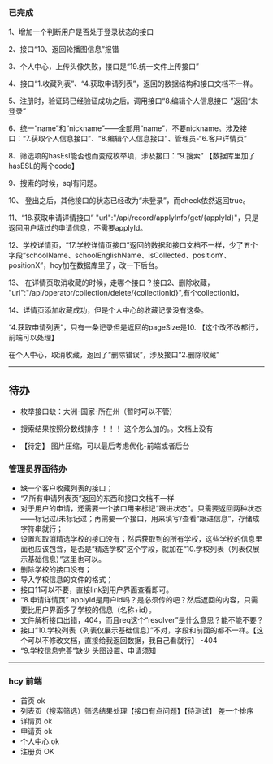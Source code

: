 ### 已完成
 1、增加一个判断用户是否处于登录状态的接口

  2、接口“10、返回轮播图信息”报错 

  3、个人中心，上传头像失败，接口是“19.统一文件上传接口”

  4、接口“1.收藏列表”、“4.获取申请列表”，返回的数据结构和接口文档不一样。

  5、注册时，验证码已经验证成功之后。调用接口“8.编辑个人信息接口 ”返回“未登录”

  6、统一“name”和“nickname”——全部用“name”，不要nickname。涉及接口：“7.获取个人信息接口”、“8.编辑个人信息接口”、管理员-“6.客户详情页”

  8、筛选项的hasEsl能否也而变成枚举项，涉及接口：“9.搜索” 【数据库里加了hasESL的两个code】

  9、搜索的时候，sql有问题。

  10、 登出之后，其他接口的状态已经改为“未登录”，而check依然返回true。

  11、“18.获取申请详情接口” "url":"/api/record/applyInfo/get/{applyId}"，只是返回用户填过的申请信息，不需要applyId。

  12、学校详情页，“17.学校详情页接口”返回的数据和接口文档不一样，少了五个字段“schoolName、schoolEnglishName、isCollected、positionY、positionX”，hcy加在数据库里了，改一下后台。

  13、 在详情页取消收藏的时候，走哪个接口？接口2、删除收藏， "url":"/api/operator/collection/delete/{collectionId}",有个collectionId，

  14、详情页添加收藏成功，但是个人中心的收藏记录没有这条。

 “4.获取申请列表”，只有一条记录但是返回的pageSize是10. 【这个改不改都行，前端可以处理】

  在个人中心，取消收藏，返回了“删除错误”，涉及接口“2.删除收藏”
 ***


## 待办
* 枚举接口缺：大洲-国家-所在州（暂时可以不管）

* 搜索结果按照分数线排序 ！！！ 这个怎么加的。。文档上没有

* 【待定】 图片压缩，可以最后考虑优化-前端或者后台


### 管理员界面待办

* 缺一个客户收藏列表的接口；
* “7.所有申请列表页”返回的东西和接口文档不一样
* 对于用户的申请，还需要一个接口用来标记“跟进状态”。只需要返回两种状态——标记过/未标记过；再需要一个接口，用来填写/查看“跟进信息”，存储成字符串就行；
* 设置和取消精选学校的接口没有；然后获取到的所有学校，这些学校的信息里面也应该包含，是否是“精选学校”这个字段，就加在“10.学校列表（列表仅展示基础信息）”这里也可以。
* 删除学校的接口没有；
* 导入学校信息的文件的格式；
* 接口11可以不要，直接link到用户界面查看即可。
* “8.申请详情页” applyId是用户id吗？是必须传的吧？然后返回的内容，只需要比用户界面多了学校的信息（名称+id）。
* 文件解析接口出错，404，而且req这个“resolver”是什么意思？能不能不要？
* 接口“10.学校列表（列表仅展示基础信息）”不对，字段和前面的都不一样。【这个可以不修改文档，直接给我返回数据，我自己看就行】 -404
* “9.学校信息完善”缺少 头图设置、申请须知

*** 

### hcy 前端
*  首页 ok
* 列表页（搜索筛选）筛选结果处理【接口有点问题】【待测试】  差一个排序
* 详情页 ok
* 申请页 ok 
* 个人中心 ok
* 注册页 OK

